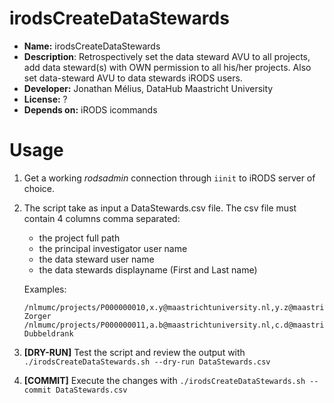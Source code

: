 # irodsCreateDataStewards

* **Name:** irodsCreateDataStewards
* **Description**: Retrospectively set the data steward AVU to all projects, add data steward(s) with OWN permission to all his/her projects. Also set data-steward AVU to data stewards iRODS users.
* **Developer:** Jonathan Mélius, DataHub Maastricht University
* **License:** ?
* **Depends on:** iRODS icommands

# Usage
1. Get a working _rodsadmin_ connection through `iinit` to iRODS server of choice.
1. The script take as input a DataStewards.csv file. The csv file must contain 4 columns comma separated:
	* the project full path
	* the principal investigator user name
	* the data steward user name
	* the data stewards displayname (First and Last name)
    
    Examples: 
    ```
    /nlmumc/projects/P000000010,x.y@maastrichtuniversity.nl,y.z@maastrichtuniversity.nl,Yannick Zorger 
    /nlmumc/projects/P000000011,a.b@maastrichtuniversity.nl,c.d@maastrichtuniversity.nl,Cornelis Dubbeldrank
    ```
1. **[DRY-RUN]** Test the script and review the output with
    `./irodsCreateDataStewards.sh --dry-run DataStewards.csv`
1. **[COMMIT]** Execute the changes with
    `./irodsCreateDataStewards.sh --commit DataStewards.csv`

